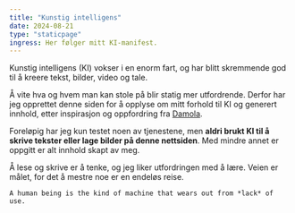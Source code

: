 ```yaml
---
title: "Kunstig intelligens"
date: 2024-08-21
type: "staticpage"
ingress: Her følger mitt KI-manifest.
---
```

Kunstig intelligens (KI) vokser i en enorm fart, og har blitt skremmende god til å kreere tekst, bilder, video og tale.

Å vite hva og hvem man kan stole på blir statig mer utfordrende. Derfor har jeg opprettet denne siden for å opplyse om mitt forhold til KI og generert innhold, etter inspirasjon og oppfordring fra [Damola](https://www.bydamo.la/p/ai-manifesto).

Foreløpig har jeg kun testet noen av tjenestene, men **aldri brukt KI til å skrive tekster eller lage bilder på denne nettsiden**. Med mindre annet er oppgitt er alt innhold skapt av meg.

Å lese og skrive er å tenke, og jeg liker utfordringen med å lære. Veien er målet, for det å mestre noe er en endeløs reise.


[comment]: <> (Jeg er veldig spent på hvordan KI og teknologi generelt vil påvirke vår inspirasjon, motivasjon, læring og samhold, i tillegg til følelsen av å være menneske. Foreløpig er jeg en mild skeptiker.) 

```quote {author="George Leonard" source="«Mastery: The Keys to Success and Long-Term Fulfillment»" cite="https://www.adlibris.com/no/bok/mastery-the-keys-to-success-and-long-term-fulfillment-9780452267565"}
A human being is the kind of machine that wears out from *lack* of use.
```
